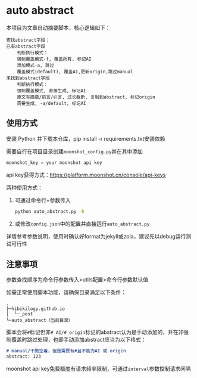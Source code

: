 # auto abstract
本项目为文章自动摘要脚本，核心逻辑如下：
```
查找abstract字段：
已有abstract字段
    判断执行模式：
    强制覆盖模式-f, 覆盖所有, 标记AI
    添加模式-a, 跳过
    覆盖模式(default), 覆盖AI,更新origin,跳过manual
未找到abstract字段
    判断执行模式：
    强制覆盖模式, 直接生成, 标记AI
    原文有摘要/前言/引言, 过长截断, 复制到abstract, 标记origin
    需要生成, -a/default, 标记AI
```

## 使用方式
安装 Python 并下载本仓库，pip install -r requirements.txt安装依赖

需要自行在项目目录创建`moonshot_config.py`并在其中添加
```python 
moonshot_key = your moonshot api key
```
api key获得方式：https://platform.moonshot.cn/console/api-keys


两种使用方式：
1. 可通过命令行+参数传入
    ```bash
    python auto_abstract.py -h
    ```
2. 或修改`config.json`中的配置并直接运行`auto_abstract.py`

详情参考参数说明，使用时确认好format为jekyll或zola，建议先以debug运行测试可行性

## 注意事项

参数查找顺序为命令行参数传入>utils配置>命令行参数默认值

如需正常使用脚本功能，请确保目录满足以下条件：
```
.
├─hibikilogy.github.io
│  └─_post
└─auto_abstract（当前目录）
```
脚本会将`#`标记但非`# AI/# origin`标记的abstract认为是手动添加的，并在非强制覆盖时跳过处理，也即手动添加abstract应当为以下格式：
```markdown
# manual/干脆空着，但是需要有#且不能为AI 或 origin
abstract: 123
```
moonshot api key免费额度有请求频率限制，可通过`interval`参数控制请求间隔
